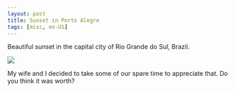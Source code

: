 ```yaml
---
layout: post
title: Sunset in Porto Alegre
tags: [misc, en-US]
---
```

Beautiful sunset in the capital city of Rio Grande do Sul, Brazil.

![](http://stockrt.github.com/images/misc/pordosolnoguaiba.jpg)

My wife and I decided to take some of our spare time to appreciate that.
Do you think it was worth?
